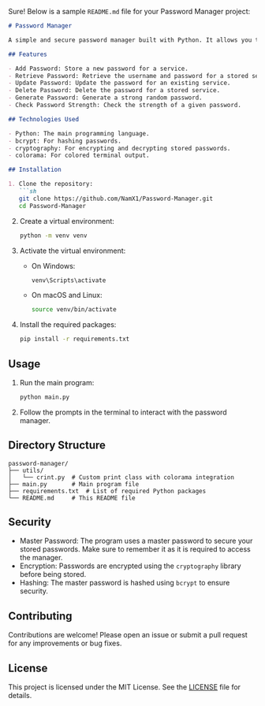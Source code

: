 Sure! Below is a sample `README.md` file for your Password Manager project:

```markdown
# Password Manager

A simple and secure password manager built with Python. It allows you to store, retrieve, update, and delete passwords for various services securely. Additionally, it includes features for password generation and strength checking.

## Features

- Add Password: Store a new password for a service.
- Retrieve Password: Retrieve the username and password for a stored service.
- Update Password: Update the password for an existing service.
- Delete Password: Delete the password for a stored service.
- Generate Password: Generate a strong random password.
- Check Password Strength: Check the strength of a given password.

## Technologies Used

- Python: The main programming language.
- bcrypt: For hashing passwords.
- cryptography: For encrypting and decrypting stored passwords.
- colorama: For colored terminal output.

## Installation

1. Clone the repository:
   ```sh
   git clone https://github.com/NamX1/Password-Manager.git
   cd Password-Manager
   ```

2. Create a virtual environment:
   ```sh
   python -m venv venv
   ```

3. Activate the virtual environment:
   - On Windows:
     ```sh
     venv\Scripts\activate
     ```
   - On macOS and Linux:
     ```sh
     source venv/bin/activate
     ```

4. Install the required packages:
   ```sh
   pip install -r requirements.txt
   ```

## Usage

1. Run the main program:
   ```sh
   python main.py
   ```

2. Follow the prompts in the terminal to interact with the password manager.

## Directory Structure

```
password-manager/
├── utils/
│   └── crint.py  # Custom print class with colorama integration
├── main.py       # Main program file
├── requirements.txt  # List of required Python packages
└── README.md     # This README file
```

## Security

- Master Password: The program uses a master password to secure your stored passwords. Make sure to remember it as it is required to access the manager.
- Encryption: Passwords are encrypted using the `cryptography` library before being stored.
- Hashing: The master password is hashed using `bcrypt` to ensure security.

## Contributing

Contributions are welcome! Please open an issue or submit a pull request for any improvements or bug fixes.

## License

This project is licensed under the MIT License. See the [LICENSE](LICENSE) file for details.
